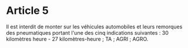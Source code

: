 # Article 5

Il est interdit de monter sur les véhicules automobiles et leurs remorques des pneumatiques portant l'une des cinq indications  suivantes : 30 kilomètres heure - 27 kilomètres-heure ; TA ; AGRI ; AGRO.
